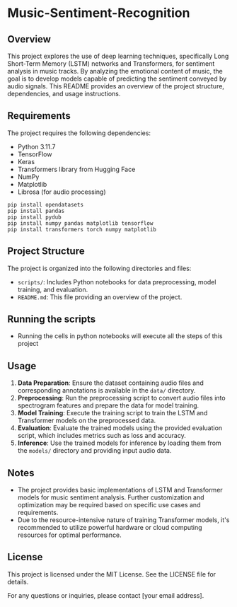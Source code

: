# Music-Sentiment-Recognition

## Overview
This project explores the use of deep learning techniques, specifically Long Short-Term Memory (LSTM) networks and Transformers, for sentiment analysis in music tracks. By analyzing the emotional content of music, the goal is to develop models capable of predicting the sentiment conveyed by audio signals. This README provides an overview of the project structure, dependencies, and usage instructions.

## Requirements

The project requires the following dependencies:
- Python 3.11.7
- TensorFlow
- Keras
- Transformers library from Hugging Face
- NumPy
- Matplotlib
- Librosa (for audio processing)


```
pip install opendatasets
pip install pandas
pip install pydub
pip install numpy pandas matplotlib tensorflow
pip install transformers torch numpy matplotlib
```





## Project Structure
The project is organized into the following directories and files:
- `scripts/`: Includes Python notebooks for data preprocessing, model training, and evaluation.
- `README.md`: This file providing an overview of the project.


## Running the scripts
- Running the cells in python notebooks will execute all the steps of this project


## Usage
1. **Data Preparation**: Ensure the dataset containing audio files and corresponding annotations is available in the `data/` directory.
2. **Preprocessing**: Run the preprocessing script to convert audio files into spectrogram features and prepare the data for model training.
3. **Model Training**: Execute the training script to train the LSTM and Transformer models on the preprocessed data.
4. **Evaluation**: Evaluate the trained models using the provided evaluation script, which includes metrics such as loss and accuracy.
5. **Inference**: Use the trained models for inference by loading them from the `models/` directory and providing input audio data.

## Notes
- The project provides basic implementations of LSTM and Transformer models for music sentiment analysis. Further customization and optimization may be required based on specific use cases and requirements.
- Due to the resource-intensive nature of training Transformer models, it's recommended to utilize powerful hardware or cloud computing resources for optimal performance.

## License
This project is licensed under the MIT License. See the LICENSE file for details.

For any questions or inquiries, please contact [your email address].
